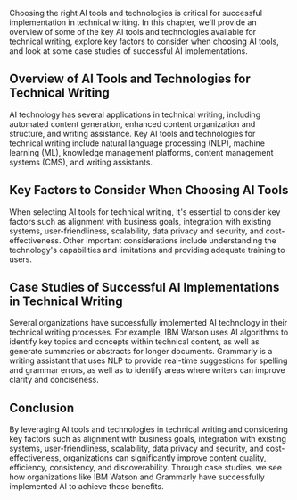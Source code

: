 

Choosing the right AI tools and technologies is critical for successful implementation in technical writing. In this chapter, we'll provide an overview of some of the key AI tools and technologies available for technical writing, explore key factors to consider when choosing AI tools, and look at some case studies of successful AI implementations.

Overview of AI Tools and Technologies for Technical Writing
-----------------------------------------------------------

AI technology has several applications in technical writing, including automated content generation, enhanced content organization and structure, and writing assistance. Key AI tools and technologies for technical writing include natural language processing (NLP), machine learning (ML), knowledge management platforms, content management systems (CMS), and writing assistants.

Key Factors to Consider When Choosing AI Tools
----------------------------------------------

When selecting AI tools for technical writing, it's essential to consider key factors such as alignment with business goals, integration with existing systems, user-friendliness, scalability, data privacy and security, and cost-effectiveness. Other important considerations include understanding the technology's capabilities and limitations and providing adequate training to users.

Case Studies of Successful AI Implementations in Technical Writing
------------------------------------------------------------------

Several organizations have successfully implemented AI technology in their technical writing processes. For example, IBM Watson uses AI algorithms to identify key topics and concepts within technical content, as well as generate summaries or abstracts for longer documents. Grammarly is a writing assistant that uses NLP to provide real-time suggestions for spelling and grammar errors, as well as to identify areas where writers can improve clarity and conciseness.

Conclusion
----------

By leveraging AI tools and technologies in technical writing and considering key factors such as alignment with business goals, integration with existing systems, user-friendliness, scalability, data privacy and security, and cost-effectiveness, organizations can significantly improve content quality, efficiency, consistency, and discoverability. Through case studies, we see how organizations like IBM Watson and Grammarly have successfully implemented AI to achieve these benefits.
